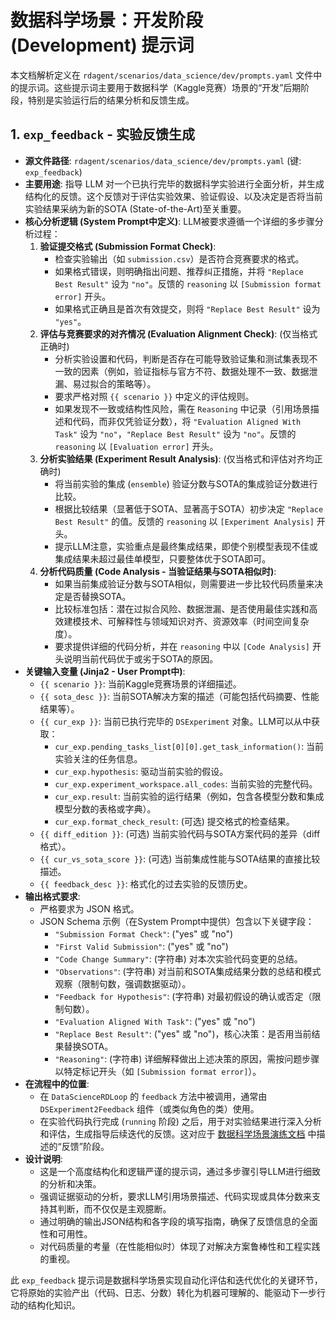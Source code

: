 # 数据科学场景：开发阶段 (Development) 提示词

本文档解析定义在 `rdagent/scenarios/data_science/dev/prompts.yaml` 文件中的提示词。这些提示词主要用于数据科学（Kaggle竞赛）场景的“开发”后期阶段，特别是实验运行后的结果分析和反馈生成。

## 1. `exp_feedback` - 实验反馈生成

-   **源文件路径**: `rdagent/scenarios/data_science/dev/prompts.yaml` (键: `exp_feedback`)
-   **主要用途**:
    指导 LLM 对一个已执行完毕的数据科学实验进行全面分析，并生成结构化的反馈。这个反馈对于评估实验效果、验证假设、以及决定是否将当前实验结果采纳为新的SOTA (State-of-the-Art)至关重要。
-   **核心分析逻辑 (System Prompt中定义)**:
    LLM被要求遵循一个详细的多步骤分析过程：
    1.  **验证提交格式 (Submission Format Check)**:
        -   检查实验输出（如 `submission.csv`）是否符合竞赛要求的格式。
        -   如果格式错误，则明确指出问题、推荐纠正措施，并将 `"Replace Best Result"` 设为 `"no"`。反馈的 `reasoning` 以 `[Submission format error]` 开头。
        -   如果格式正确且是首次有效提交，则将 `"Replace Best Result"` 设为 `"yes"`。
    2.  **评估与竞赛要求的对齐情况 (Evaluation Alignment Check)**: (仅当格式正确时)
        -   分析实验设置和代码，判断是否存在可能导致验证集和测试集表现不一致的因素（例如，验证指标与官方不符、数据处理不一致、数据泄漏、易过拟合的策略等）。
        -   要求严格对照 `{{ scenario }}` 中定义的评估规则。
        -   如果发现不一致或结构性风险，需在 `Reasoning` 中记录（引用场景描述和代码，而非仅凭验证分数），将 `"Evaluation Aligned With Task"` 设为 `"no"`，`"Replace Best Result"` 设为 `"no"`。反馈的 `reasoning` 以 `[Evaluation error]` 开头。
    3.  **分析实验结果 (Experiment Result Analysis)**: (仅当格式和评估对齐均正确时)
        -   将当前实验的集成 (`ensemble`) 验证分数与SOTA的集成验证分数进行比较。
        -   根据比较结果（显著低于SOTA、显著高于SOTA）初步决定 `"Replace Best Result"` 的值。反馈的 `reasoning` 以 `[Experiment Analysis]` 开头。
        -   提示LLM注意，实验重点是最终集成结果，即使个别模型表现不佳或集成结果未超过最佳单模型，只要整体优于SOTA即可。
    4.  **分析代码质量 (Code Analysis - 当验证结果与SOTA相似时)**:
        -   如果当前集成验证分数与SOTA相似，则需要进一步比较代码质量来决定是否替换SOTA。
        -   比较标准包括：潜在过拟合风险、数据泄漏、是否使用最佳实践和高效建模技术、可解释性与领域知识对齐、资源效率（时间空间复杂度）。
        -   要求提供详细的代码分析，并在 `reasoning` 中以 `[Code Analysis]` 开头说明当前代码优于或劣于SOTA的原因。
-   **关键输入变量 (Jinja2 - User Prompt中)**:
    -   `{{ scenario }}`: 当前Kaggle竞赛场景的详细描述。
    -   `{{ sota_desc }}`: 当前SOTA解决方案的描述（可能包括代码摘要、性能结果等）。
    -   `{{ cur_exp }}`: 当前已执行完毕的 `DSExperiment` 对象。LLM可以从中获取：
        -   `cur_exp.pending_tasks_list[0][0].get_task_information()`: 当前实验关注的任务信息。
        -   `cur_exp.hypothesis`: 驱动当前实验的假设。
        -   `cur_exp.experiment_workspace.all_codes`: 当前实验的完整代码。
        -   `cur_exp.result`: 当前实验的运行结果（例如，包含各模型分数和集成模型分数的表格或字典）。
        -   `cur_exp.format_check_result`: (可选) 提交格式的检查结果。
    -   `{{ diff_edition }}`: (可选) 当前实验代码与SOTA方案代码的差异（diff格式）。
    -   `{{ cur_vs_sota_score }}`: (可选) 当前集成性能与SOTA结果的直接比较描述。
    -   `{{ feedback_desc }}`: 格式化的过去实验的反馈历史。
-   **输出格式要求**:
    -   严格要求为 JSON 格式。
    -   JSON Schema 示例（在System Prompt中提供）包含以下关键字段：
        -   `"Submission Format Check"`: ("yes" 或 "no")
        -   `"First Valid Submission"`: ("yes" 或 "no")
        -   `"Code Change Summary"`: (字符串) 对本次实验代码变更的总结。
        -   `"Observations"`: (字符串) 对当前和SOTA集成结果分数的总结和模式观察（限制句数，强调数据驱动）。
        -   `"Feedback for Hypothesis"`: (字符串) 对最初假设的确认或否定（限制句数）。
        -   `"Evaluation Aligned With Task"`: ("yes" 或 "no")
        -   `"Replace Best Result"`: ("yes" 或 "no")，核心决策：是否用当前结果替换SOTA。
        -   `"Reasoning"`: (字符串) 详细解释做出上述决策的原因，需按问题步骤以特定标记开头（如 `[Submission format error]`）。
-   **在流程中的位置**:
    -   在 `DataScienceRDLoop` 的 `feedback` 方法中被调用，通常由 `DSExperiment2Feedback` 组件（或类似角色的类）使用。
    -   在实验代码执行完成 (`running` 阶段) 之后，用于对实验结果进行深入分析和评估，生成指导后续迭代的反馈。这对应于 [数据科学场景演练文档](../learn/scenario_data_science_walkthrough.md#阶段四反馈-feedback-generation---feedback-方法) 中描述的“反馈”阶段。
-   **设计说明**:
    -   这是一个高度结构化和逻辑严谨的提示词，通过多步骤引导LLM进行细致的分析和决策。
    -   强调证据驱动的分析，要求LLM引用场景描述、代码实现或具体分数来支持其判断，而不仅仅是主观臆断。
    -   通过明确的输出JSON结构和各字段的填写指南，确保了反馈信息的全面性和可用性。
    -   对代码质量的考量（在性能相似时）体现了对解决方案鲁棒性和工程实践的重视。

此 `exp_feedback` 提示词是数据科学场景实现自动化评估和迭代优化的关键环节，它将原始的实验产出（代码、日志、分数）转化为机器可理解的、能驱动下一步行动的结构化知识。
